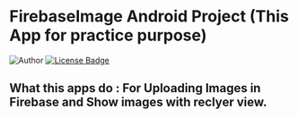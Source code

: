  # FirebaseImage Android Project (This App for practice purpose) 
![Author](https://img.shields.io/badge/author-AIFahim-orange)
[![License Badge](https://img.shields.io/badge/license-MIT-blue)](https://github.com/AIFahim/New-Connection-Chat-Bot/blob/master/LICENSE)
 ## What this apps do : For Uploading Images in Firebase and Show images with reclyer view. 

